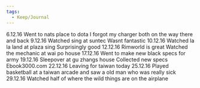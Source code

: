 ```yaml
---
tags:
  - Keep/Journal
---
```


6.12.16
Went to nats place to dota
I forgot my charger both on the way there and back
9.12.16
Watched sing at suntec
Wasnt fantastic
10.12.16
Watched la la land at plaza sing
Surprisingly good
12.12.16
Rimworld is great
Watched the mechanic at wai po house
17.12.16
Went to make new black specs for army
19.12.16
Sleepover at gu zhangs house
Collected new specs
Ebook3000.com
22.12.16
Leaving for taiwan today
25.12.16
Played basketball at a taiwan arcade and saw a old man who was really sick
29.12.16
Watched half of where the wild things are on the airplane
